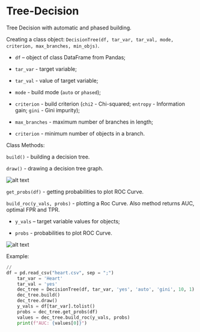 # Tree-Decision
Tree Decision with automatic and phased building.

Creating a class object: `DecisionTree(df, tar_var, tar_val, mode, criterion, max_branches, min_objs)`.

  * `df` – object of class DataFrame from Pandas;

  * `tar_var` - target variable;

  * `tar_val` - value of target variable;
  
  * `mode` - build mode (`auto` or `phased`);
  
  * `criterion` - build criterion (`chi2` - Chi-squared; `entropy` - Information gain; `gini` - Gini impurity);
  
  * `max_branches` - maximum number of branches in length;
  
  * `criterion` - minimum number of objects in a branch.
  
 Class Methods:
  
`build()` - building a decision tree.
  
`draw()` - drawing a decision tree graph.
  
![alt text](https://sun9-12.userapi.com/impg/GQ7PrtBeTn4WD4tpJtLFMXO5dTNMomQUtKdxPg/PPYW8lZn-H8.jpg?size=2560x1023&quality=96&sign=de6ed80e0c120b36f0dea0680524a9e0&type=album)

`get_probs(df)` - getting probabilities to plot ROC Curve.

`build_roc(y_vals, probs)` - plotting a Roc Curve. Also method returns AUC, optimal FPR and TPR.

  * `y_vals` – target variable values for objects;

  * `probs` - probabilities to plot ROC Curve.

![alt text](https://sun9-12.userapi.com/impg/Axawhn5VLSa5D1EdNRF173-zdT1kFtFYAt_MPQ/EX7sb38gEIs.jpg?size=394x278&quality=96&sign=a635440a9ecc87317f52c76537343b43&type=album)

Example:

```py
// 
df = pd.read_csv("heart.csv", sep = ";")
    tar_var = 'Heart'
    tar_val = 'yes'
    dec_tree = DecisionTree(df, tar_var, 'yes', 'auto', 'gini', 10, 1)
    dec_tree.build()
    dec_tree.draw()
    y_vals = df[tar_var].tolist()
    probs = dec_tree.get_probs(df)
    values = dec_tree.build_roc(y_vals, probs)
    print(f"AUC: {values[0]}")
```
